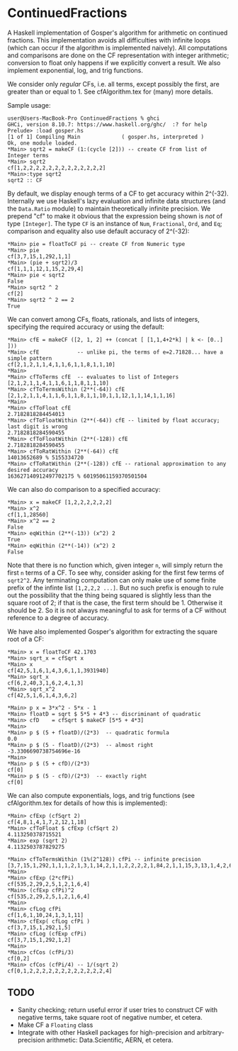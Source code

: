 # ContinuedFractions
A Haskell implementation of Gosper's algorithm for arithmetic on continued fractions. This implementation avoids all difficulties with infinite loops (which can occur if the algorithm is implemented naively). All computations and comparisons are done on the CF representation with integer arithmetic; conversion to float only happens if we explicitly convert a result. We also implement exponential, log, and trig functions.

We consider only *regular* CFs, i.e. all terms, except possibly the first, are greater than or equal to 1. See cfAlgorithm.tex for (many) more details.

Sample usage:

	user@Users-MacBook-Pro ContinuedFractions % ghci
	GHCi, version 8.10.7: https://www.haskell.org/ghc/  :? for help
	Prelude> :load gosper.hs 
	[1 of 1] Compiling Main             ( gosper.hs, interpreted )
	Ok, one module loaded.
	*Main> sqrt2 = makeCF (1:(cycle [2])) -- create CF from list of Integer terms
	*Main> sqrt2
	cf[1,2,2,2,2,2,2,2,2,2,2,2,2,2]
	*Main>:type sqrt2
	sqrt2 :: CF
	
By default, we display enough terms of a CF to get accuracy within 2^(-32). Internally we use Haskell's lazy evaluation and infinite data structures (and the `Data.Ratio` module) to maintain theoretically infinite precision. We prepend "cf" to make it obvious that the expression being shown is *not* of type `[Integer]`. The type `CF` is an instance of `Num`, `Fractional`, `Ord`, and `Eq`; comparison and equality also use default accuracy of 2^(-32):

	*Main> pie = floatToCF pi -- create CF from Numeric type
	*Main> pie
	cf[3,7,15,1,292,1,1]
	*Main> (pie + sqrt2)/3
	cf[1,1,1,12,1,15,2,29,4]
	*Main> pie < sqrt2
	False
	*Main> sqrt2 ^ 2
	cf[2]
	*Main> sqrt2 ^ 2 == 2
	True

We can convert among CFs, floats, rationals, and lists of integers, specifying the required accuracy or using the default:

	*Main> cfE = makeCF ([2, 1, 2] ++ (concat [ [1,1,4+2*k] | k <- [0..] ]))
	*Main> cfE            -- unlike pi, the terms of e=2.71828... have a simple pattern
	cf[2,1,2,1,1,4,1,1,6,1,1,8,1,1,10]
	*Main> 
	*Main> cfToTerms cfE  -- evaluates to list of Integers
	[2,1,2,1,1,4,1,1,6,1,1,8,1,1,10]
	*Main> cfToTermsWithin (2**(-64)) cfE
	[2,1,2,1,1,4,1,1,6,1,1,8,1,1,10,1,1,12,1,1,14,1,1,16]
	*Main> 
	*Main> cfToFloat cfE
	2.7182818284454013
	*Main> cfToFloatWithin (2**(-64)) cfE -- limited by float accuracy; last digit is wrong
	2.7182818284590455
	*Main> cfToFloatWithin (2**(-128)) cfE  
	2.7182818284590455
	*Main> cfToRatWithin (2**(-64)) cfE
	14013652689 % 5155334720
	*Main> cfToRatWithin (2**(-128)) cfE -- rational approximation to any desired accuracy
	163627140912497702175 % 60195061159370501504
	
We can also do comparison to a specified accuracy:

	*Main> x = makeCF [1,2,2,2,2,2,2]
	*Main> x^2
	cf[1,1,28560]
	*Main> x^2 == 2
	False
	*Main> eqWithin (2**(-13)) (x^2) 2
	True
	*Main> eqWithin (2**(-14)) (x^2) 2
	False

Note that there is no function which, given integer `n`, will simply return the first `n`  terms of a CF. To see why, consider asking for the first few terms of `sqrt2^2`. Any terminating computation can only make use of some finite prefix of the infinte list `[1,2,2,2 ...]`. But no such prefix is enough to rule out the possibility that the thing being squared is slightly less than the square root of 2; if that is the case, the first term should be 1. Otherwise it should be 2. So it is not always meaningful to ask for terms of a CF without reference to a degree of accuracy.

We have also implemented Gosper's algorithm for extracting the square root of a CF:

	*Main> x = floatToCF 42.1703
	*Main> sqrt_x = cfSqrt x
	*Main> x
	cf[42,5,1,6,1,4,3,6,1,1,3931940]
	*Main> sqrt_x
	cf[6,2,40,3,1,6,2,4,1,3]
	*Main> sqrt_x^2
	cf[42,5,1,6,1,4,3,6,2]	
	
	*Main> p x = 3*x^2 - 5*x - 1
	*Main> floatD = sqrt $ 5*5 + 4*3 -- discriminant of quadratic
	*Main> cfD    = cfSqrt $ makeCF [5*5 + 4*3]
	*Main> 
	*Main> p $ (5 + floatD)/(2*3)  -- quadratic formula
	0.0
	*Main> p $ (5 - floatD)/(2*3)  -- almost right
	-3.3306690738754696e-16
	*Main> 
	*Main> p $ (5 + cfD)/(2*3)
	cf[0]
	*Main> p $ (5 - cfD)/(2*3)  -- exactly right
	cf[0]
	
We can also compute exponentials, logs, and trig functions (see cfAlgorithm.tex for details of how this is implemented):

	*Main> cfExp (cfSqrt 2)
	cf[4,8,1,4,1,7,2,12,1,18]
	*Main> cfToFloat $ cfExp (cfSqrt 2)
	4.113250378715521
	*Main> exp (sqrt 2)
	4.1132503787829275
	
	*Main> cfToTermsWithin (1%(2^128)) cfPi -- infinite precision
	[3,7,15,1,292,1,1,1,2,1,3,1,14,2,1,1,2,2,2,2,1,84,2,1,1,15,3,13,1,4,2,6,6,104]
	*Main> 
	*Main> cfExp (2*cfPi)
	cf[535,2,29,2,5,1,2,1,6,4]
	*Main> (cfExp cfPi)^2
	cf[535,2,29,2,5,1,2,1,6,4]
	*Main> 
	*Main> cfLog cfPi
	cf[1,6,1,10,24,1,3,1,11]
	*Main> cfExp( cfLog cfPi )
	cf[3,7,15,1,292,1,5]
	*Main> cfLog (cfExp cfPi)
	cf[3,7,15,1,292,1,2]
	*Main> 
	*Main> cfCos (cfPi/3)
	cf[0,2]
	*Main> cfCos (cfPi/4) -- 1/(sqrt 2)
	cf[0,1,2,2,2,2,2,2,2,2,2,2,2,2,4]
	
## TODO
* Sanity checking; return useful error if user tries to construct CF with negative terms, take square root of negative number, et cetera.
* Make CF a `Floating` class
* Integrate with other Haskell packages for high-precision and arbitrary-precision arithmetic: Data.Scientific, AERN, et cetera.